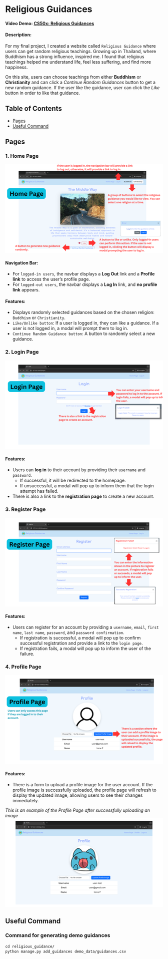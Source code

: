 # Religious Guidances
#### Video Demo:  [CS50x: Religious Guidances](https://youtu.be/lu1TV9Fm-90)
#### Description: 

For my final project, I created a website called `Religious Guidance` where users can get random religious teachings. Growing up in Thailand, where Buddhism has a strong influence, inspired me. I found that religious teachings helped me understand life, feel less suffering, and find more happiness.

On this site, users can choose teachings from either **Buddhism** or **Christianity** and can click a _Continue Random Guidances_ button to get a new random guidance. If the user like the guidance, user can click the _Like_ button in order to like that guidance.

## Table of Contents
- [Pages](#pages)
- [Useful Command](#useful-command)

## Pages
### 1. Home Page
![Home Page](images/home_page.png)

#### Navigation Bar:
- For `logged-in users`, the navbar displays a **Log Out** link and a **Profile link** to access the user’s profile page.
- For `logged-out users`, the navbar displays a **Log In** link, and **no profile link** appears.


#### Features:
- Displays randomly selected guidances based on the chosen religion: `Buddhism` or `Christianity`.
- `Like/Unlike button`: If a user is logged in, they can like a guidance. If a user is not logged in, a modal will prompt them to log in.
- `Continue Random Guidance button`: A button to randomly select a new guidance.

### 2. Login Page
![Login Page](images/login_page.png)

#### Features:
- Users can **log in** to their account by providing their `username` and `password`. 
    - If successful, it will be redirected to the homepage. 
    - If unsuccessful, a modal will pop up to inform them that the login attempt has failed.
- There is also a link to the **registration page** to create a new account.

### 3. Register Page
![Register Page](images/register_page.png)

#### Features:

- Users can register for an account by providing a `username`, `email`, `first name`, `last name`, `password`, and `password confirmation`.
    - If registration is successful, a modal will pop up to confirm successful registration and provide a link to the `login page`.
	- If registration fails, a modal will pop up to inform the user of the failure.

### 4. Profile Page
![Profile Page](images/profile_page.png)

#### Features:
- There is a form to upload a profile image for the user account. If the profile image is successfully uploaded, the profile page will refresh to display the updated image, allowing users to see their changes immediately.


*This is an example of the Profile Page after successfully uploading an image*
![Profile Page](images/profile_page_2.png)


## Useful Command
### Command for generating demo guidances

```
cd religious_guidance/
python manage.py add_guidances demo_data/guidances.csv
```
